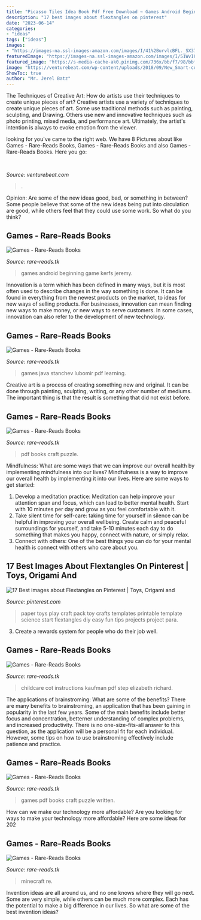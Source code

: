 ```yaml
---
title: "Picasso Tiles Idea Book Pdf Free Download ~ Games Android Beginning Game Kerfs Jeremy"
description: "17 best images about flextangles on pinterest"
date: "2023-06-14"
categories:
- "ideas"
tags: ["ideas"]
images:
- "https://images-na.ssl-images-amazon.com/images/I/41%2BurvlcBFL._SX377_BO1,204,203,200_.jpg"
featuredImage: "https://images-na.ssl-images-amazon.com/images/I/51WvI8ZYU8L._SX311_BO1,204,203,200_.jpg"
featured_image: "https://s-media-cache-ak0.pinimg.com/736x/bb/f7/98/bbf79820a7fbb2dfeda4e93db07f779d.jpg"
image: "https://venturebeat.com/wp-content/uploads/2018/09/New_Smart-compose-2560x1440_1.gif?w=640"
ShowToc: true
author: "Mr. Jerel Batz"
---
```



The Techniques of Creative Art: How do artists use their techniques to create unique pieces of art?
Creative artists use a variety of techniques to create unique pieces of art. Some use traditional methods such as painting, sculpting, and Drawing. Others use new and innovative techniques such as photo printing, mixed media, and performance art. Ultimately, the artist's intention is always to evoke emotion from the viewer.

	

		
looking for  you've came to the right web. We have 8 Pictures about  like Games - Rare-Reads Books, Games - Rare-Reads Books and also Games - Rare-Reads Books. Here you go:
		
    
## 

<img loading=lazy src="https://venturebeat.com/wp-content/uploads/2018/09/New_Smart-compose-2560x1440_1.gif?w=640" onerror="this.onerror=null;this.src='https://tse2.mm.bing.net/th?id=OIP.xmieomZI5r8e70MpSisDwAHaEK&amp;pid=15.1';" alt="">

_Source: venturebeat.com_

>. 

	

Opinion: Are some of the new ideas good, bad, or something in between?
Some people believe that some of the new ideas being put into circulation are good, while others feel that they could use some work. So what do you think?

    
## Games - Rare-Reads Books

<img loading=lazy src="https://images-na.ssl-images-amazon.com/images/I/41%2BurvlcBFL._SX377_BO1,204,203,200_.jpg" onerror="this.onerror=null;this.src='https://tse4.mm.bing.net/th?id=OIP.CS8OiSKmLHm7whhXodTPaAAAAA&amp;pid=15.1';" alt="Games - Rare-Reads Books">

_Source: rare-reads.tk_

>games android beginning game kerfs jeremy. 

	

Innovation is a term which has been defined in many ways, but it is most often used to describe changes in the way something is done. It can be found in everything from the newest products on the market, to ideas for new ways of selling products. For businesses, innovation can mean finding new ways to make money, or new ways to serve customers. In some cases, innovation can also refer to the development of new technology.

    
## Games - Rare-Reads Books

<img loading=lazy src="https://images-na.ssl-images-amazon.com/images/I/51v04WvQ6uL._SX348_BO1,204,203,200_.jpg" onerror="this.onerror=null;this.src='https://tse1.mm.bing.net/th?id=OIP.Jzf-Nbg9JKeqdFJqkS5wGgAAAA&amp;pid=15.1';" alt="Games - Rare-Reads Books">

_Source: rare-reads.tk_

>games java stanchev lubomir pdf learning. 

	

Creative art is a process of creating something new and original. It can be done through painting, sculpting, writing, or any other number of mediums. The important thing is that the result is something that did not exist before.

    
## Games - Rare-Reads Books

<img loading=lazy src="https://images-na.ssl-images-amazon.com/images/I/5152pVeUYmL._SX315_BO1,204,203,200_.jpg" onerror="this.onerror=null;this.src='https://tse3.mm.bing.net/th?id=OIP.uOKs1G5OnUeVsQo_epe5EwAAAA&amp;pid=15.1';" alt="Games - Rare-Reads Books">

_Source: rare-reads.tk_

>pdf books craft puzzle. 

	

Mindfulness: What are some ways that we can improve our overall health by implementing mindfulness into our lives?
Mindfulness is a way to improve our overall health by implementing it into our lives. Here are some ways to get started: 
1. Develop a meditation practice: Meditation can help improve your attention span and focus, which can lead to better mental health. Start with 10 minutes per day and grow as you feel comfortable with it. 
2. Take silent time for self-care: taking time for yourself in silence can be helpful in improving your overall wellbeing. Create calm and peaceful surroundings for yourself, and take 5-10 minutes each day to do something that makes you happy, connect with nature, or simply relax. 
3. Connect with others: One of the best things you can do for your mental health is connect with others who care about you.

    
## 17 Best Images About Flextangles On Pinterest | Toys, Origami And

<img loading=lazy src="https://s-media-cache-ak0.pinimg.com/736x/bb/f7/98/bbf79820a7fbb2dfeda4e93db07f779d.jpg" onerror="this.onerror=null;this.src='https://tse1.mm.bing.net/th?id=OIP.NLiCrIPQ31PNm1AGsTKw1gHaJl&amp;pid=15.1';" alt="17 Best images about Flextangles on Pinterest | Toys, Origami and">

_Source: pinterest.com_

>paper toys play craft pack toy crafts templates printable template science start flextangles diy easy fun tips projects project para. 

	

3. Create a rewards system for people who do their job well.

    
## Games - Rare-Reads Books

<img loading=lazy src="https://images-na.ssl-images-amazon.com/images/I/51tqafWrkcL._SY469_BO1,204,203,200_.jpg" onerror="this.onerror=null;this.src='https://tse3.mm.bing.net/th?id=OIP.0nfpydBKZZIismza0j7acwHaG-&amp;pid=15.1';" alt="Games - Rare-Reads Books">

_Source: rare-reads.tk_

>childcare cot instructions kaufman pdf step elizabeth richard. 

	

The applications of brainstroming: What are some of the benefits?
There are many benefits to brainstroming, an application that has been gaining in popularity in the last few years. Some of the main benefits include better focus and concentration, betterner understanding of complex problems, and increased productivity. There is no one-size-fits-all answer to this question, as the application will be a personal fit for each individual. However, some tips on how to use brainstroming effectively include patience and practice.

    
## Games - Rare-Reads Books

<img loading=lazy src="https://images-na.ssl-images-amazon.com/images/I/51seSxKAACL._SX343_BO1,204,203,200_.jpg" onerror="this.onerror=null;this.src='https://tse4.mm.bing.net/th?id=OIP.b59LVXyh9rrSwsBg-miJgwAAAA&amp;pid=15.1';" alt="Games - Rare-Reads Books">

_Source: rare-reads.tk_

>games pdf books craft puzzle written. 

	

How can we make our technology more affordable?
Are you looking for ways to make your technology more affordable? Here are some ideas for 202
    
## Games - Rare-Reads Books

<img loading=lazy src="https://images-na.ssl-images-amazon.com/images/I/51WvI8ZYU8L._SX311_BO1,204,203,200_.jpg" onerror="this.onerror=null;this.src='https://tse2.mm.bing.net/th?id=OIP.VH1W8Ry_L3bDOZXxeOGDRQAAAA&amp;pid=15.1';" alt="Games - Rare-Reads Books">

_Source: rare-reads.tk_

>minecraft re. 

	

Invention ideas are all around us, and no one knows where they will go next. Some are very simple, while others can be much more complex. Each has the potential to make a big difference in our lives. So what are some of the best invention ideas?

